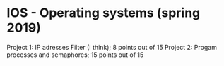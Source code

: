 # IOS - Operating systems (spring 2019)
Project 1: IP adresses Filter (I think); 8 points out of 15
Project 2: Progam processes and semaphores; 15 points out of 15
